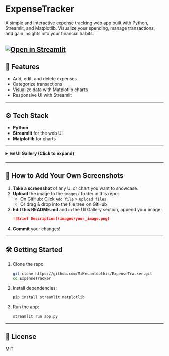 # ExpenseTracker

A simple and interactive expense tracking web app built with Python, Streamlit, and Matplotlib. Visualize your spending, manage transactions, and gain insights into your financial habits.

[![Open in Streamlit](https://static.streamlit.io/badges/streamlit_badge_black_white.svg)](https://expensetracker-igg4wm7qhxwz6jqzgncse5.streamlit.app/)
---

## 🚀 Features
- Add, edit, and delete expenses
- Categorize transactions
- Visualize data with Matplotlib charts
- Responsive UI with Streamlit

---

## ⚙️ Tech Stack
- **Python**
- **Streamlit** for the web UI
- **Matplotlib** for charts

---

<details>
<summary>🖼️ <b>UI Gallery (Click to expand)</b></summary>

### Dashboard View
![Dashboard](images/Screenshot 2025-09-26 112948.png)

### Add Expense Modal
![Add Expense](images/add_expense.png)

<!-- 
How to append more images:
1. Upload your screenshot to the `images/` folder in the repo, or drag and drop it into the file tree on GitHub.
2. Reference your image like this:
    ![Description](images/your_image.png)

Optional: Add a section header or short description above your image.
-->
</details>

---

## 📸 How to Add Your Own Screenshots

1. **Take a screenshot** of any UI or chart you want to showcase.
2. **Upload** the image to the `images/` folder in this repo:
    - On GitHub: Click `Add file` > `Upload files`
    - Or drag & drop into the file tree on GitHub
3. **Edit this README.md** and in the UI Gallery section, append your image:
    ```markdown
    ![Brief Description](images/your_image.png)
    ```
4. **Commit** your changes!

---

## 🛠️ Getting Started

1. Clone the repo:
    ```bash
    git clone https://github.com/MiKecantdothis/ExpenseTracker.git
    cd ExpenseTracker
    ```
2. Install dependencies:
    ```bash
    pip install streamlit matplotlib
    ```
3. Run the app:
    ```bash
    streamlit run app.py
    ```

---

## 📄 License

MIT
